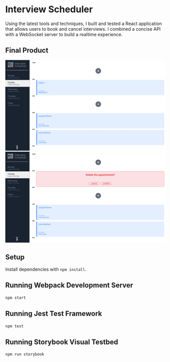 # Interview Scheduler
Using the latest tools and techniques, I built and tested a React application that allows users to book and cancel interviews. I combined a concise API with a WebSocket server to build a realtime experience.

## Final Product

!["Screenshot of Main Page"](https://github.com/namraaslam/scheduler/blob/master/docs/InterviewPage.png?raw=true)
!["Screenshot of Delete Confirmation"](https://github.com/namraaslam/scheduler/blob/master/docs/DeleteConfirmation.png?raw=true)

## Setup

Install dependencies with `npm install`.

## Running Webpack Development Server

```sh
npm start
```

## Running Jest Test Framework

```sh
npm test
```

## Running Storybook Visual Testbed

```sh
npm run storybook
```
